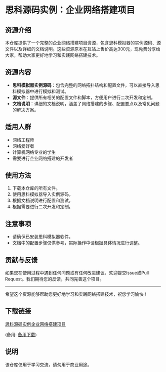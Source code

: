 # 思科源码实例：企业网络搭建项目

## 资源介绍

本仓库提供了一个完整的企业网络搭建项目资源，包含思科模拟器的实例源码、源文件以及详细的文档说明。这些资源原本在互站上售价高达300元，现免费分享给大家，帮助大家更好地学习和实践网络搭建技术。

## 资源内容

- **思科模拟器实例源码**：包含完整的网络拓扑结构和配置文件，可以直接导入思科模拟器中进行模拟和测试。
- **源文件**：提供所有相关的配置文件和脚本，方便用户进行二次开发和定制。
- **文档说明**：详细的文档说明，涵盖了网络搭建的步骤、配置要点以及常见问题的解决方案。

## 适用人群

- 网络工程师
- 网络爱好者
- 计算机网络专业的学生
- 需要进行企业网络搭建的开发者

## 使用方法

1. 下载本仓库的所有文件。
2. 使用思科模拟器导入实例源码。
3. 根据文档说明进行配置和测试。
4. 根据需要进行二次开发和定制。

## 注意事项

- 请确保已安装思科模拟器软件。
- 文档中的配置步骤仅供参考，实际操作中请根据具体情况进行调整。

## 贡献与反馈

如果您在使用过程中遇到任何问题或有任何改进建议，欢迎提交Issue或Pull Request。我们期待您的反馈，共同完善这个项目。

---

希望这个资源能够帮助您更好地学习和实践网络搭建技术，祝您学习愉快！

## 下载链接
[思科源码实例企业网络搭建项目](https://pan.quark.cn/s/9bb440a4a1ca) 

(备用: [备用下载](https://pan.baidu.com/s/1ULbr_xQc-2C84AmljmvcWA?pwd=1234))

## 说明

该仓库仅用于学习交流，请勿用于商业用途。
